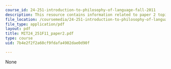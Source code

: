 ```yaml
---
course_id: 24-251-introduction-to-philosophy-of-language-fall-2011
description: This resource contains information related to paper 2 topics.
file_location: /coursemedia/24-251-introduction-to-philosophy-of-language-fall-2011/7b4e2f2f2a60cf9fdafa4902dae0d90f_MIT24_251F11_paper2.pdf
file_type: application/pdf
layout: pdf
title: MIT24_251F11_paper2.pdf
type: course
uid: 7b4e2f2f2a60cf9fdafa4902dae0d90f

---
```

None